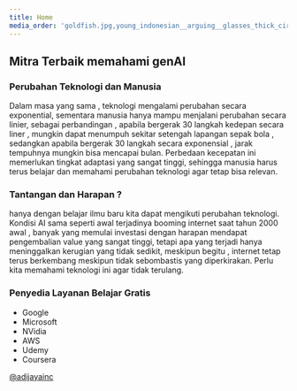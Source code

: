 ```yaml
---
title: Home
media_order: 'goldfish.jpg,young_indonesian__arguing__glasses_thick_circle_frame__long_hair__full_body__face_like_sukarno_seed-0ts-1702221683_idx-0.png'
---
```


## Mitra Terbaik memahami genAI

### Perubahan Teknologi dan Manusia 
Dalam masa yang sama , teknologi mengalami perubahan secara exponential, sementara manusia hanya mampu menjalani perubahan secara linier, sebagai perbandingan , apabila bergerak 30 langkah kedepan secara liner , mungkin dapat menumpuh sekitar setengah lapangan sepak bola , sedangkan apabila bergerak 30 langkah secara exponensial , jarak tempuhnya mungkin bisa mencapai bulan. Perbedaan kecepatan ini  memerlukan tingkat adaptasi yang sangat tinggi, sehingga manusia harus terus belajar dan memahami perubahan teknologi  agar tetap bisa relevan. 

### Tantangan dan Harapan ?
hanya dengan belajar ilmu baru kita dapat mengikuti perubahan teknologi. Kondisi AI sama seperti awal terjadinya booming internet saat tahun 2000 awal , banyak yang memulai investasi dengan harapan mendapat pengembalian value yang sangat tinggi, tetapi apa yang terjadi hanya meninggalkan kerugian yang tidak sedikit, meskipun begitu , internet tetap terus berkembang meskipun tidak sebombastis  yang diperkirakan. Perlu kita memahami teknologi ini agar tidak terulang. 

### Penyedia Layanan Belajar Gratis 
- Google 
- Microsoft 
- NVidia 
- AWS 
- Udemy 
- Coursera


[@adijayainc
](https://x.com/adijayainc)